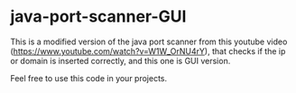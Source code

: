 # java-port-scanner-GUI

This is a modified version of the java port scanner from this youtube video (https://www.youtube.com/watch?v=W1W_OrNU4rY), that checks if the ip or domain is inserted correctly, and this one is GUI version.

Feel free to use this code in your projects.
